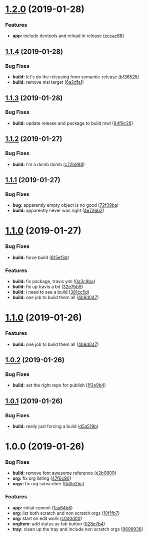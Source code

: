 # [1.2.0](https://github.com/leboff/sfdx-org-manager/compare/v1.1.4...v1.2.0) (2019-01-28)


### Features

* **app:** include devtools and reload in release ([eccac68](https://github.com/leboff/sfdx-org-manager/commit/eccac68))

## [1.1.4](https://github.com/leboff/sfdx-org-manager/compare/v1.1.3...v1.1.4) (2019-01-28)

### Bug Fixes

- **build:** let's do the releasing from semantic-release ([bf36525](https://github.com/leboff/sfdx-org-manager/commit/bf36525))
- **build:** remove msi target ([6a2dfa1](https://github.com/leboff/sfdx-org-manager/commit/6a2dfa1))

## [1.1.3](https://github.com/leboff/sfdx-org-manager/compare/v1.1.2...v1.1.3) (2019-01-28)

### Bug Fixes

- **build:** update release and package to build mwl ([84f9c26](https://github.com/leboff/sfdx-org-manager/commit/84f9c26))

## [1.1.2](https://github.com/leboff/sfdx-org-manager/compare/v1.1.1...v1.1.2) (2019-01-27)

### Bug Fixes

- **build:** i'm a dumb dumb ([c72b988](https://github.com/leboff/sfdx-org-manager/commit/c72b988))

## [1.1.1](https://github.com/leboff/sfdx-org-manager/compare/v1.1.0...v1.1.1) (2019-01-27)

### Bug Fixes

- **bug:** apparently empty object is no good ([72f39ba](https://github.com/leboff/sfdx-org-manager/commit/72f39ba))
- **build:** apparently never was right ([4e72662](https://github.com/leboff/sfdx-org-manager/commit/4e72662))

# [1.1.0](https://github.com/leboff/sfdx-org-manager/compare/v1.0.2...v1.1.0) (2019-01-27)

### Bug Fixes

- **build:** force build ([615ef3d](https://github.com/leboff/sfdx-org-manager/commit/615ef3d))

### Features

- **build:** fix package, travis yml ([0a3c9ba](https://github.com/leboff/sfdx-org-manager/commit/0a3c9ba))
- **build:** fix up travis a bit ([32e7bb9](https://github.com/leboff/sfdx-org-manager/commit/32e7bb9))
- **build:** i need to see a build ([381cc5d](https://github.com/leboff/sfdx-org-manager/commit/381cc5d))
- **build:** one job to build them all ([4b8d047](https://github.com/leboff/sfdx-org-manager/commit/4b8d047))

# [1.1.0](https://github.com/leboff/sfdx-org-manager/compare/v1.0.2...v1.1.0) (2019-01-26)

### Features

- **build:** one job to build them all ([4b8d047](https://github.com/leboff/sfdx-org-manager/commit/4b8d047))

## [1.0.2](https://github.com/leboff/sfdx-org-manager/compare/v1.0.1...v1.0.2) (2019-01-26)

### Bug Fixes

- **build:** set the right repo for publish ([1f2e9b4](https://github.com/leboff/sfdx-org-manager/commit/1f2e9b4))

## [1.0.1](https://github.com/leboff/sfdx-org-manager/compare/v1.0.0...v1.0.1) (2019-01-26)

### Bug Fixes

- **build:** really just forcing a build ([d5a519b](https://github.com/leboff/sfdx-org-manager/commit/d5a519b))

# 1.0.0 (2019-01-26)

### Bug Fixes

- **build:** remove font awesome reference ([e2b0809](https://github.com/leboff/sfdx-org-manager/commit/e2b0809))
- **org:** fix org listing ([47f6c90](https://github.com/leboff/sfdx-org-manager/commit/47f6c90))
- **orgs:** fix org subscriber ([0d0e25c](https://github.com/leboff/sfdx-org-manager/commit/0d0e25c))

### Features

- **app:** initial commit ([1aa64b8](https://github.com/leboff/sfdx-org-manager/commit/1aa64b8))
- **org:** list both scratch and non scratch orgs ([10f1fb7](https://github.com/leboff/sfdx-org-manager/commit/10f1fb7))
- **org:** start on edit work ([c0d0d00](https://github.com/leboff/sfdx-org-manager/commit/c0d0d00))
- **orgItem:** add status as fab button ([028e7b4](https://github.com/leboff/sfdx-org-manager/commit/028e7b4))
- **tray:** clean up the tray and include non scratch orgs ([9698938](https://github.com/leboff/sfdx-org-manager/commit/9698938))
